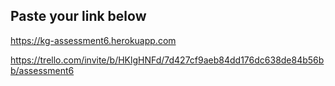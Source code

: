 ## Paste your link below

https://kg-assessment6.herokuapp.com

https://trello.com/invite/b/HKlgHNFd/7d427cf9aeb84dd176dc638de84b56bb/assessment6
